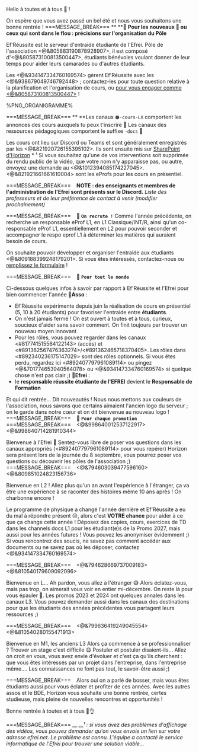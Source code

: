 Hello à toutes et à tous 👋 !

On espère que vous avez passé un bel été et nous vous souhaitons une bonne rentrée !
===MESSAGE_BREAK===
**
**🔹 **Pour les nouveaux 🌱 ou ceux qui sont dans le flou : précisions sur l'organisation du Pôle**

Ef'Réussite est le serveur d'entraide étudiante de l'Efrei.
Pôle de l'association <@&805883190878928907>, il est composé d'<@&805873100813500447>, étudiants bénévoles voulant donner de leur temps pour aider leurs camarades ou d'autres étudiants.
 
Les <@&934147334760169574> gèrent Ef'Réussite avec les <@&938679049746792448> ; contactez-les pour toute question relative à la planification et l'organisation de cours, ou [pour vous engager comme <@&805873100813500447>](https://bit.ly/EfRéussiteRecrute) !

%PNG_ORGANIGRAMME%
 
===MESSAGE_BREAK===
**
**Les canaux `🟠-cours-LX` comportent les annonces des cours auxquels tu peux t'inscrire 🔔
Les canaux des ressources pédagogiques comportent le suffixe `-docs` 📄

Les cours ont lieu sur Discord ou Teams et sont généralement enregistrés par les <@&821920726155395102>. Ils sont ensuite mis sur [SharePoint d'Horizon](https://bit.ly/EfRéussiteSP) * ¹ 
Si vous souhaitez qu'une de vos interventions soit supprimée du rendu public de la vidéo, que votre nom n'y apparaisse pas, ou autre, envoyez une demande au <@&1012394085174227045>.
<@&821921661661610004> sont les eProfs pour les cours en présentiel.

===MESSAGE_BREAK===
` `
**NOTE : des enseignants et membres de l'administration de l'Efrei sont présents sur le Discord.**
*Liste des professeurs et de leur préférence de contact à venir (modifier prochainement)*

===MESSAGE_BREAK===
` `
🔹 **`On recrute !`**
Comme l'année précédente, on recherche un responsable eProf L1, en L1 Classique/INT/R, ainsi qu'un co-responsable eProf L1, essentiellement en L2 pour pouvoir seconder et accompagner le respo eprof L1 à déterminer les matières qui auraient besoin de cours.

On souhaite pouvoir développer et organiser l'entraide aux étudiants <@&809188399248179201>. Si vous êtes intéressés, contactez-nous ou [remplissez le formulaire](https://bit.ly/EfRéussiteRecrute) !

===MESSAGE_BREAK===
` `
:small_blue_diamond: **`Pour tout le monde`**

Ci-dessous quelques infos à savoir par rapport à Ef'Réussite et l'Efrei pour bien commencer l'année
__🔸Asso__ :
 - Ef'Réussite expérimente depuis juin la réalisation de cours en présentiel (5, 10 à 20 étudiants) pour favoriser l'entraide entre __étudiants__. 
 - On n'est jamais fermé ! On est ouvert à toutes et à tous, curieux, soucieux d'aider sans savoir comment. On finit toujours par trouver un nouveau moyen innovant 
 - Pour les rôles, vous pouvez regarder dans les canaux <#817741515564122143> (accès)  et  <#891362567476363274>/<#891362465718370405>.
   Les rôles dans <#892340236175147029> sont des rôles optionnels. Si vous êtes perdu, regardez ici <#892407797961089114> ou pingez <@&701774653940564078> ou <@&934147334760169574> si quelque chose n'est pas clair ;)
__🔸Efrei__ : 
- le **responsable réussite étudiante de l'EFREI** devient le **Responsable de Formation**

Et qui dit rentrée... Dit nouveautés !
Nous nous mettons aux couleurs de l'association, nous savons que certains aimaient l'ancien logo du serveur ; on le garde dans notre cœur et on dit bienvenue au nouveau logo !
===MESSAGE_BREAK===
` `
:small_blue_diamond: **`Pour chaque promotion`**
===MESSAGE_BREAK===
` `
<@&998640012537122917> <@&998640714281910344>

Bienvenue à l'Efrei 🥳 
Sentez-vous libre de poser vos questions dans les canaux appropriés (<#892407797961089114> pour vous repérer)
Horizon sera présent lors de la journée du 8 septembre, vous pourrez poser vos questions ou découvrir les pôles de l'association ;)
` `
===MESSAGE_BREAK===
` `
<@&794603039477596160> <@&809851024823156736>

Bienvenue en L2 !
Allez plus qu'un an avant l'expérience à l'étranger, ça va être une expérience à se raconter des histoires même 10 ans après !
On charbonne encore !

Le programme de physique a changé l'année dernière et Ef'Réussite a eu du mal à répondre présent 😔, alors c'est **VOTRE chance** pour aider à ce que ça change cette année !
Déposez des copies, cours, exercices de TD dans les channels docs L1 pour les étudiant(e)s de la Promo 2027, mais aussi pour les années futures ! Vous pouvez les anonymiser évidemment ;)
Si vous rencontrez des soucis, ne savez pas comment accéder aux documents ou ne savez pas où les déposer, contactez <@&934147334760169574>

===MESSAGE_BREAK===
` `
<@&794628669737009183> <@&810540179609092096>

Bienvenue en L... Ah pardon, vous allez à l'étranger 😅 Alors éclatez-vous, mais pas trop, on aimerait vous voir en entier mi-décembre.
On reste là pour vous épauler 💪. Les promos 2023 et 2024 ont quelques annales dans les canaux L3. 
Vous pouvez demander aussi dans les canaux des destinations pour que les étudiants des années précédentes vous partagent leurs ressources ;)

===MESSAGE_BREAK===
` `
<@&799636419249045554> <@&810540280155471913>

Bienvenue en M1, les anciens L3
Alors ça commence à se professionnaliser ? Trouver un stage c'est difficile 😩 Postuler et postuler disaient-ils...
Allez on croit en vous, vous avez envie d'évoluer et c'est ça qu'ils cherchent : que vous êtes intéressés par un projet dans l'entreprise, dans l'entreprise même....
Les connaissances ne font pas tout, le savoir-être aussi ;)

===MESSAGE_BREAK===
` `
Alors oui on a parlé de bosser, mais vous êtes étudiants aussi pour vous éclater et profiter de ces années.
Avec les autres assos et le BDE, Horizon vous souhaite une bonne rentrée, certes studieuse, mais pleine de nouvelles rencontres et opportunités !

Bonne rentrée à toutes et à tous 🥳👌

===MESSAGE_BREAK===
__
__*¹ : si vous avez des problèmes d'affichage des vidéos, vous pouvez demander qu'on vous envoie un lien sur votre adresse efrei.net. Le problème est connu. L'équipe a contacté le service informatique de l'Efrei pour trouver une solution viable...*
